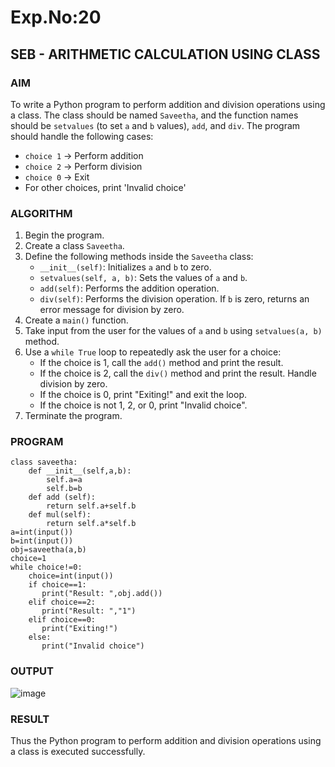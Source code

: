 # Exp.No:20  
## SEB - ARITHMETIC CALCULATION USING CLASS

### AIM  
To write a Python program to perform addition and division operations using a class. The class should be named `Saveetha`, and the function names should be `setvalues` (to set `a` and `b` values), `add`, and `div`. The program should handle the following cases:  
- `choice 1` → Perform addition  
- `choice 2` → Perform division  
- `choice 0` → Exit  
- For other choices, print 'Invalid choice'

### ALGORITHM

1. Begin the program.  
2. Create a class `Saveetha`.  
3. Define the following methods inside the `Saveetha` class:  
   - `__init__(self)`: Initializes `a` and `b` to zero.  
   - `setvalues(self, a, b)`: Sets the values of `a` and `b`.  
   - `add(self)`: Performs the addition operation.  
   - `div(self)`: Performs the division operation. If `b` is zero, returns an error message for division by zero.  
4. Create a `main()` function.  
5. Take input from the user for the values of `a` and `b` using `setvalues(a, b)` method.  
6. Use a `while True` loop to repeatedly ask the user for a choice:  
   - If the choice is 1, call the `add()` method and print the result.  
   - If the choice is 2, call the `div()` method and print the result. Handle division by zero.  
   - If the choice is 0, print "Exiting!" and exit the loop.  
   - If the choice is not 1, 2, or 0, print "Invalid choice".  
7. Terminate the program.

### PROGRAM
```
class saveetha:
    def __init__(self,a,b):
        self.a=a
        self.b=b
    def add (self):
        return self.a+self.b
    def mul(self):
        return self.a*self.b
a=int(input())
b=int(input())
obj=saveetha(a,b)
choice=1
while choice!=0:
    choice=int(input())
    if choice==1:
       print("Result: ",obj.add())
    elif choice==2:
       print("Result: ","1")
    elif choice==0:
       print("Exiting!")
    else:
       print("Invalid choice")
```


### OUTPUT
![image](https://github.com/user-attachments/assets/29ec2cfb-a7cf-4361-9828-066da799c70d)

### RESULT
Thus the Python program to perform addition and division operations using a class is executed successfully.
